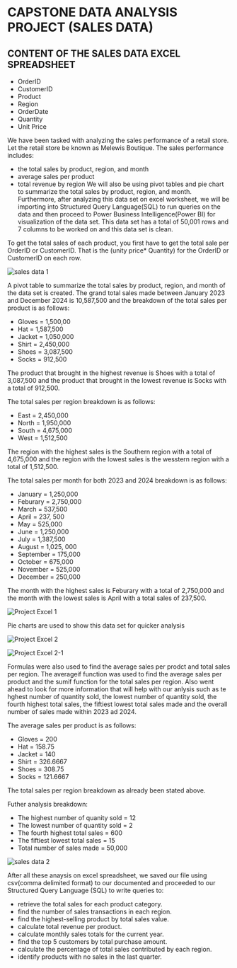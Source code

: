 # CAPSTONE DATA ANALYSIS PROJECT (SALES DATA)
## CONTENT OF THE SALES DATA EXCEL SPREADSHEET
- OrderID
- CustomerID
- Product
- Region
- OrderDate
- Quantity
- Unit Price

We have been tasked with analyzing the sales performance of a retail store. Let the retail store be known as Melewis Boutique. 
The sales performance includes:
- the total sales by product, region, and month
- average sales per product
- total revenue by region
We will also be using pivot tables and pie chart to summarize the total sales by product, region, and month. Furthermore, after analyzing this data set on excel worksheet, we will be importing into Structured Query Language(SQL) to run queries on the data and then proceed to Power Business Intelligence(Power BI) for visualization of the data set.
This data set  has a total of 50,001 rows and 7 columns to be worked on and this data set is clean.

To get the total sales of each product, you first have to get the total sale per OrderID or CustomerID. That is the (unity price* Quantity) for the OrderID or CustomerID on each row. 

![sales data 1](https://github.com/user-attachments/assets/65a4f168-eeda-412d-b73b-fb817c151381)

A pivot table to summarize the total sales by product, region, and month of the data set is created. The grand total sales made between January 2023 and December 2024 is 10,587,500 and the breakdown of the total sales per product is as follows:

- Gloves   = 1,500,00
- Hat      = 1,587,500
- Jacket   = 1,050,000
- Shirt    = 2,450,000
- Shoes    = 3,087,500
- Socks    = 912,500

The product that brought in the highest revenue is Shoes with a total of 3,087,500 and the product that brought in the lowest revenue is Socks with a total of 912,500.

The total sales per region breakdown is as follows:

- East = 2,450,000
- North = 1,950,000
- South = 4,675,000
- West = 1,512,500

The region with the highest sales is the Southern region with a total of  4,675,000 and the region with the lowest sales is the wesstern region with a total of 1,512,500.

The total sales per month for both 2023 and 2024 breakdown is as follows:

- January = 1,250,000
- Feburary = 2,750,000
- March = 537,500
- April = 237, 500
- May = 525,000
- June = 1,250,000
- July = 1,387,500
- August = 1,025, 000
- September = 175,000
- October = 675,000
- November = 525,000
- December = 250,000

The month with the highest sales is Feburary with a total of 2,750,000 and the month with the lowest sales is April with a total sales of 237,500.

![Project Excel 1](https://github.com/user-attachments/assets/c2f6bd65-a92c-4940-a596-3f6e73c36936)



Pie charts are used to show this data set for quicker analysis

![Project Excel 2](https://github.com/user-attachments/assets/cc663d87-3b55-4510-aa00-d94860ca695b)


![Project Excel 2-1](https://github.com/user-attachments/assets/4abf8a8b-3a5f-4e9c-a9d1-2c7c630ea195)



Formulas were also used to find the average sales per prodct and total sales per region. The averageif function was used to find the average sales per product and the sumif function for the total sales per region.  Also went ahead to look for more information that will help with our anlysis such as te hghest number of quantity sold, the lowest number of quantity sold, the fourth highest total sales, the fiftiest lowest total sales made and the overall number of sales made within 2023 ad 2024.



The average sales per product is as follows:

- Gloves = 200
- Hat = 158.75
- Jacket = 140
- Shirt = 326.6667
- Shoes = 308.75
- Socks = 121.6667

The total sales per region breakdown as already been stated above.

Futher analysis breakdown:

- The highest number of quanity sold = 12
- The lowest number of quantity sold = 2
- The fourth highest total sales = 600
- The fiftiest lowest total sales = 15
- Total number of sales made = 50,000



![sales data 2](https://github.com/user-attachments/assets/9a210e55-fc53-46bb-ad10-63fa70d46ded)


After all these anaysis on excel spreadsheet, we saved our file using csv(comma delimited format) to our documented and proceeded to our Structured Query Language (SQL) to write queries to: 

- retrieve the total sales for each product category.
- find the number of sales transactions in each region.
- find the highest-selling product by total sales value.
- calculate total revenue per product.
- calculate monthly sales totals for the current year.
- find the top 5 customers by total purchase amount.
- calculate the percentage of total sales contributed by each region.
- identify products with no sales in the last quarter.
